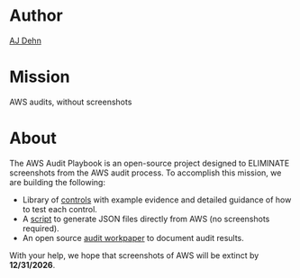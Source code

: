 # Author
[AJ Dehn](https://www.linkedin.com/in/ajdehn/)

# Mission
AWS audits, without screenshots

# About
The AWS Audit Playbook is an open-source project designed to ELIMINATE screenshots from the AWS audit process. To accomplish this mission, we are building the following:
- Library of [controls](./controls/) with example evidence and detailed guidance of how to test each control.
- A [script](./gatherAwsEvidence.py) to generate JSON files directly from AWS (no screenshots required).
- An open source [audit workpaper](https://docs.google.com/spreadsheets/d/1bGfbXUTSzVCSGCWn7UtG6QN4wWeEKdrubygcCuDDjbI/edit?usp=sharing) to document audit results.

With your help, we hope that screenshots of AWS will be extinct by **12/31/2026**.
